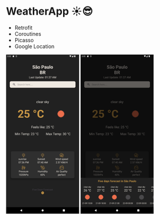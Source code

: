 # WeatherApp ☀️😎

- Retrofit
- Coroutines
- Picasso
- Google Location

<div flex-direction = row>
  <img src="./weather.png" width = 200>
  <img src="./forecast.png" width = 200>
</div>
